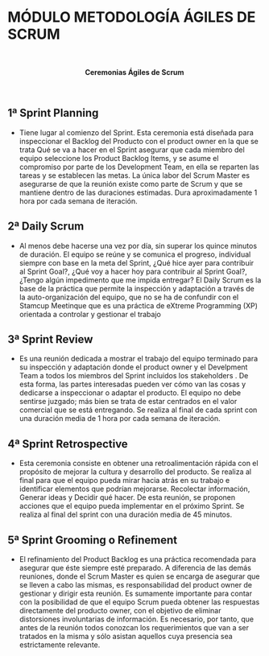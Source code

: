 # MÓDULO METODOLOGÍA ÁGILES DE SCRUM

</br>
<p align="center"><strong>Ceremonias Ágiles de Scrum</strong></p></br>

## 1ª Sprint Planning

- Tiene lugar al comienzo del Sprint. Esta ceremonia está diseñada para inspeccionar el Backlog del Producto con el product owner en la que se trata Qué se va a hacer en el Sprint asegurar que cada miembro del equipo seleccione los Product Backlog Items, y se asume el compromiso por parte de los Development Team, en ella se reparten las tareas y se establecen las metas. La única labor del Scrum Master es asegurarse de que la reunión existe como parte de Scrum y que se mantiene dentro de las duraciones estimadas.
  Dura aproximadamente 1 hora por cada semana de iteración.

## 2ª Daily Scrum

- Al menos debe hacerse una vez por día, sin superar los quince minutos de duración. El equipo se reúne y se comunica el progreso, individual siempre con base en la meta del Sprint, ¿Qué hice ayer para contribuir al Sprint Goal?, ¿Qué voy a hacer hoy para contribuir al Sprint Goal?, ¿Tengo algún impedimento que me impida entregar?
  El Daily Scrum es la base de la práctica que permite la inspección y adaptación a través de la auto-organización del equipo, que no se ha de confundir con el Stamcup Meetinque que es una práctica de eXtreme Programming (XP) orientada a controlar y gestionar el trabajo

## 3ª Sprint Review

- Es una reunión dedicada a mostrar el trabajo del equipo terminado para su inspección y adaptación donde el product owner y el Develpment Team a todos los miembros del Sprint incluidos los stakeholders . De esta forma, las partes interesadas pueden ver cómo van las cosas y dedicarse a inspeccionar o adaptar el producto.
  El equipo no debe sentirse juzgado; más bien se trata de estar centrados en el valor comercial que se está entregando.
  Se realiza al final de cada sprint con una duración media de 1 hora por cada semana de iteración.

## 4ª Sprint Retrospective

- Esta ceremonia consiste en obtener una retroalimentación rápida con el propósito de mejorar la cultura y desarrollo del producto.
  Se realiza al final para que el equipo pueda mirar hacia atrás en su trabajo e identificar elementos que podrían mejorarse. Recolectar información, Generar ideas y Decidir qué hacer. De esta reunión, se proponen acciones que el equipo pueda implementar en el próximo Sprint. Se realiza al final del sprint con una duración media de 45 minutos.

## 5ª Sprint Grooming o Refinement

- El refinamiento del Product Backlog es una práctica recomendada para asegurar que éste siempre esté preparado. A diferencia de las demás reuniones, donde el Scrum Master es quien se encarga de asegurar que se lleven a cabo las mismas, es responsabilidad del product owner de gestionar y dirigir esta reunión.
  Es sumamente importante para contar con la posibilidad de que el equipo Scrum pueda obtener las respuestas directamente del producto owner, con el objetivo de eliminar distorsiones involuntarias de información. Es necesario, por tanto, que antes de la reunión todos conozcan los requerimientos que van a ser tratados en la misma y sólo asistan aquellos cuya presencia sea estrictamente relevante.
